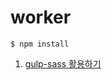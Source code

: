 # worker

```
$ npm install
```

1. [gulp-sass 활용하기](https://github.com/leejunho84/worker/tree/master/src/gulp-sass)

